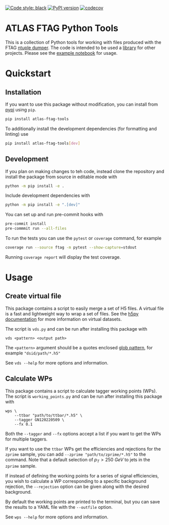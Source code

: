 [![Code style: black](https://img.shields.io/badge/code%20style-black-000000.svg)](https://github.com/psf/black)
[![PyPI version](https://badge.fury.io/py/atlas-ftag-tools.svg)](https://badge.fury.io/py/atlas-ftag-tools)
[![codecov](https://codecov.io/gh/umami-hep/atlas-ftag-tools/branch/main/graph/badge.svg?token=MBHLIYYQ7I)](https://codecov.io/gh/umami-hep/atlas-ftag-tools)

# ATLAS FTAG Python Tools

This is a collection of Python tools for working with files produced with the FTAG [ntuple dumper](https://gitlab.cern.ch/atlas-flavor-tagging-tools/training-dataset-dumper/).
The code is intended to be used a [library](https://iscinumpy.dev/post/app-vs-library/) for other projects.
Please see the [example notebook](ftag/example.ipynb) for usage.

# Quickstart 

## Installation

If you want to use this package without modification, you can install from [pypi](https://pypi.org/project/atlas-ftag-tools/) using `pip`.

```bash
pip install atlas-ftag-tools
```

To additionally install the development dependencies (for formatting and linting) use
```bash
pip install atlas-ftag-tools[dev]
```

## Development

If you plan on making changes to teh code, instead clone the repository and install the package from source in editable mode with

```bash
python -m pip install -e .
```

Include development dependencies with

```bash
python -m pip install -e ".[dev]"
```

You can set up and run pre-commit hooks with

```bash
pre-commit install
pre-commmit run --all-files
```

To run the tests you can use the `pytest` or `coverage` command, for example

```bash
coverage run --source ftag -m pytest --show-capture=stdout
```

Running `coverage report` will display the test coverage.


# Usage

## Create virtual file

This package contains a script to easily merge a set of H5 files.
A virtual file is a fast and lightweight way to wrap a set of files.
See the [h5py documentation](https://docs.h5py.org/en/stable/vds.html) for more information on virtual datasets.

The script is `vds.py` and can be run after installing this package with

```
vds <pattern> <output path>
```

The `<pattern>` argument should be a quotes enclosed [glob pattern](https://en.wikipedia.org/wiki/Glob_(programming)), for example `"dsid/path/*.h5"`

See `vds --help` for more options and information.


## Calculate WPs

This package contains a script to calculate tagger working points (WPs).
The script is `working_points.py` and can be run after installing this package with

```
wps \
    --ttbar "path/to/ttbar/*.h5" \
    --tagger GN120220509 \
    --fx 0.1
```

Both the `--tagger` and `--fx` options accept a list if you want to get the WPs for multiple taggers.

If you want to use the `ttbar` WPs get the efficiencies and rejections for the `zprime` sample, you can add `--zprime "path/to/zprime/*.h5"` to the command.
Note that a default selection of $p_T > 250 ~GeV$ to jets in the `zprime` sample.

If instead of defining the working points for a series of signal efficiencies, you wish to calculate a WP corresponding to a specific background rejection, the `--rejection` option can be given along with the desired background.

By default the working points are printed to the terminal, but you can save the results to a YAML file with the `--outfile` option.

See `wps --help` for more options and information.


